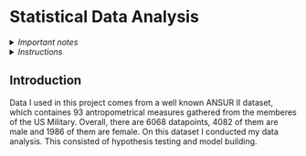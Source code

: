 # Statistical Data Analysis

<details>
<summary><em>Important notes</em></summary>
<br>
This project is the result of my work on the subject Statistical Data Analysis at the Faculty of Electrical Engineering and Computing. I wrote all the code and ran all the experiments presented in the files Tezina.rmd, Rasa.rmd, and Kampovi.rmd. Furthermore, I edited and put together the file ProjektSAP.rmd but parts of that file were written by my fellow group members as noted at the beginning. However, I decided to include this file for the sake of the completeness of our project.
</details>

<details>
<summary><em>Instructions</em></summary>
<br>
Whoever whishes to run these files on their computer should first download ANSUR II dataset from this [location](https://www.openlab.psu.edu/ansur2/)
</details>

## Introduction
Data I used in this project comes from a well known ANSUR II dataset, which containes 93 antropometrical measures gathered from the memberes of the US Military. Overall, there are 6068 datapoints, 4082 of them are male and 1986 of them are female. On this dataset I conducted my data analysis. This consisted of hypothesis testing and model building.
